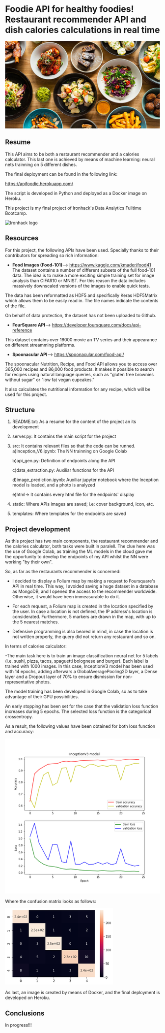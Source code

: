 # Foodie API for healthy foodies! Restaurant recommender API and dish calories calculations in real time

![foods](./static/fondo.jpg)

## Resume

This API aims to be both a restaurant recommender and a calories calculator. This last one is achieved by means of machine learning: neural nets trainning on 5 different dishes.

The final deployment can be found in the following link:

https://apifoodie.herokuapp.com/

The script is developed in Python and deployed as a Docker image on Heroku.

This project is my final project of Ironhack's Data Analytics Fulltime Bootcamp.

![Ironhack logo](https://www.fundacionuniversia.net/wp-content/uploads/2017/09/ironhack_logo.jpg)


## Resources
For this project, the following APIs have been used. Specially thanks to their contributors for spreading so rich information:

* **Food Images (Food-101)**--> https://www.kaggle.com/kmader/food41
The dataset contains a number of different subsets of the full food-101 data. The idea is to make a more exciting simple training set for image analysis than CIFAR10 or MNIST. For this reason the data includes massively downscaled versions of the images to enable quick tests. 

The data has been reformatted as HDF5 and specifically Keras HDF5Matrix which allows them to be easily read in. The file names indicate the contents of the file. 

On behalf of data protection, the dataset has not been uploaded to Github.

* **FourSquare API**--> https://developer.foursquare.com/docs/api-reference

This dataset contains over 16000 movie an TV series and their appearance on different streamming platforms.


* **Spoonacular API**--> https://spoonacular.com/food-api/

The spoonacular Nutrition, Recipe, and Food API allows you to access over 365,000 recipes and 86,000 food products. It makes it possible to search for recipes using natural language queries, such as "gluten free brownies without sugar" or "low fat vegan cupcakes." 

It also calculates the nutritional information for any recipe, which will be used for this project.



## Structure

1) README.txt: As a resume for the content of the project an its development

2) server.py: It contains the main script for the project

3) src: It contains relevant files so that the code can be runned. 
    a)Inception_V6.ipynb: The NN trainning on Google Colab

    b)api_gen.py: Definition of endpoints along the API

    c)data_extraction.py: Auxiliar functions for the API

    d)image_prediction.ipynb: Auxiliar jupyter notebook where the Inception model is loaded, and a photo is analyzed

    e)html-> It contains every html file for the endpoints' display

4) static: Where APIs images are saved; i.e: cover background, icon, etc.

5) templates: Where templates for the endpoints are saved


## Project development

As this project has two main components, the restaurant recommender and the calories calculator, both tasks were built in paralell. The clue here was the use of Google Colab, as training the ML models in the cloud gave me the opportunity to develop the endpoints of my API whilst the NN were working "by their own".

So, as far as the restaurants recommender is concerned:

- I decided to display a Folium map by making a request to Foursquare's API in real time. This way, I avoided saving a huge dataset in a database as MongoDB, and I opened the access to the recommender worldwide. Otherwise, it would have been immeasurable to do it.

- For each request, a Folium map is created in the location specified by the user. In case a location is not defined, the IP address's location is considerated. Furthermore, 5 markers are drawn in the map, with up to the 5 nearest matches.

- Defensive programming is also beared in mind, in case the location is not written properly, the query did not return any restaurant and so on.

In terms of calories calculator:

-The main task here is to train an image classification neural net for 5 labels (i.e. sushi, pizza, tacos, spaguetti bolognese and burger). Each label is trained with 1000 images. In this case, InceptionV3 model has been used with 14 epochs, adding afterwars a GlobalAveragePooling2D layer, a Dense layer and a Dropout layer of 70% to ensure dismission for non-representative photos.

The model training has been developed in Google Colab, so as to take advantage of their GPU possibilities.

An early stopping has been set for the case that the validation loss function increases during 5 epochs. The selected loss function is the categorical crossentropy.

As a result, the following values have been obtained for both loss function and accuracy:


![plot](./output/Graphs_5classes/InceptionV5_5.png)

Where the confusion matrix looks as follows:

![conf_matrix](./output/Graphs_5classes/confV5_5.png)


As last, an image is created by means of Docker, and the final deployment is developed on Heroku.


## Conclusions



In progress!!!
   